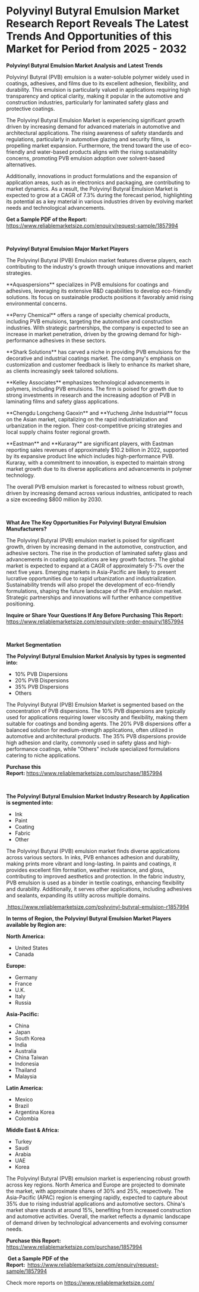 <p><h1>Polyvinyl Butyral Emulsion Market Research Report Reveals The Latest Trends And Opportunities of this Market for Period from 2025 - 2032</h1></p><p><strong>Polyvinyl Butyral Emulsion Market Analysis and Latest Trends</strong></p>
<p><p>Polyvinyl Butyral (PVB) emulsion is a water-soluble polymer widely used in coatings, adhesives, and films due to its excellent adhesion, flexibility, and durability. This emulsion is particularly valued in applications requiring high transparency and optical clarity, making it popular in the automotive and construction industries, particularly for laminated safety glass and protective coatings.</p><p>The Polyvinyl Butyral Emulsion Market is experiencing significant growth driven by increasing demand for advanced materials in automotive and architectural applications. The rising awareness of safety standards and regulations, particularly in automotive glazing and security films, is propelling market expansion. Furthermore, the trend toward the use of eco-friendly and water-based products aligns with the rising sustainability concerns, promoting PVB emulsion adoption over solvent-based alternatives.</p><p>Additionally, innovations in product formulations and the expansion of application areas, such as in electronics and packaging, are contributing to market dynamics. As a result, the Polyvinyl Butyral Emulsion Market is expected to grow at a CAGR of 7.3% during the forecast period, highlighting its potential as a key material in various industries driven by evolving market needs and technological advancements.</p></p>
<p><strong>Get a Sample PDF of the Report:&nbsp;</strong> <a href="https://www.reliablemarketsize.com/enquiry/request-sample/1857994?utm_campaign=2334&utm_medium=2&utm_source=Github&utm_content=ia&utm_term=03042025&utm_id=polyvinyl-butyral-emulsion">https://www.reliablemarketsize.com/enquiry/request-sample/1857994</a></p>
<p>&nbsp;</p>
<p><strong>Polyvinyl Butyral Emulsion Major Market Players</strong></p>
<p><p>The Polyvinyl Butyral (PVB) Emulsion market features diverse players, each contributing to the industry's growth through unique innovations and market strategies.</p><p>**Aquaspersions** specializes in PVB emulsions for coatings and adhesives, leveraging its extensive R&D capabilities to develop eco-friendly solutions. Its focus on sustainable products positions it favorably amid rising environmental concerns.</p><p>**Perry Chemical** offers a range of specialty chemical products, including PVB emulsions, targeting the automotive and construction industries. With strategic partnerships, the company is expected to see an increase in market penetration, driven by the growing demand for high-performance adhesives in these sectors.</p><p>**Shark Solutions** has carved a niche in providing PVB emulsions for the decorative and industrial coatings market. The company's emphasis on customization and customer feedback is likely to enhance its market share, as clients increasingly seek tailored solutions.</p><p>**Kelley Associates** emphasizes technological advancements in polymers, including PVB emulsions. The firm is poised for growth due to strong investments in research and the increasing adoption of PVB in laminating films and safety glass applications.</p><p>**Chengdu Longcheng Gaoxin** and **Yucheng Jinhe Industrial** focus on the Asian market, capitalizing on the rapid industrialization and urbanization in the region. Their cost-competitive pricing strategies and local supply chains foster regional growth.</p><p>**Eastman** and **Kuraray** are significant players, with Eastman reporting sales revenues of approximately $10.2 billion in 2022, supported by its expansive product line which includes high-performance PVB. Kuraray, with a commitment to innovation, is expected to maintain strong market growth due to its diverse applications and advancements in polymer technology.</p><p>The overall PVB emulsion market is forecasted to witness robust growth, driven by increasing demand across various industries, anticipated to reach a size exceeding $800 million by 2030.</p></p>
<p>&nbsp;</p>
<p><strong>What Are The Key Opportunities For Polyvinyl Butyral Emulsion Manufacturers?</strong></p>
<p><p>The Polyvinyl Butyral (PVB) emulsion market is poised for significant growth, driven by increasing demand in the automotive, construction, and adhesive sectors. The rise in the production of laminated safety glass and advancements in coating applications are key growth factors. The global market is expected to expand at a CAGR of approximately 5-7% over the next five years. Emerging markets in Asia-Pacific are likely to present lucrative opportunities due to rapid urbanization and industrialization. Sustainability trends will also propel the development of eco-friendly formulations, shaping the future landscape of the PVB emulsion market. Strategic partnerships and innovations will further enhance competitive positioning.</p></p>
<p><strong>Inquire or Share Your Questions If Any Before Purchasing This Report:</strong> <a href="https://www.reliablemarketsize.com/enquiry/pre-order-enquiry/1857994?utm_campaign=2334&utm_medium=2&utm_source=Github&utm_content=ia&utm_term=03042025&utm_id=polyvinyl-butyral-emulsion">https://www.reliablemarketsize.com/enquiry/pre-order-enquiry/1857994</a></p>
<p>&nbsp;</p>
<p><strong>Market Segmentation</strong></p>
<p><strong>The Polyvinyl Butyral Emulsion Market Analysis by types is segmented into:</strong></p>
<p><ul><li>10% PVB Dispersions</li><li>20% PVB Dispersions</li><li>35% PVB Dispersions</li><li>Others</li></ul></p>
<p><p>The Polyvinyl Butyral (PVB) Emulsion Market is segmented based on the concentration of PVB dispersions. The 10% PVB dispersions are typically used for applications requiring lower viscosity and flexibility, making them suitable for coatings and bonding agents. The 20% PVB dispersions offer a balanced solution for medium-strength applications, often utilized in automotive and architectural products. The 35% PVB dispersions provide high adhesion and clarity, commonly used in safety glass and high-performance coatings, while "Others" include specialized formulations catering to niche applications.</p></p>
<p><strong>Purchase this Report:&nbsp;</strong><a href="https://www.reliablemarketsize.com/purchase/1857994?utm_campaign=2334&utm_medium=2&utm_source=Github&utm_content=ia&utm_term=03042025&utm_id=polyvinyl-butyral-emulsion">https://www.reliablemarketsize.com/purchase/1857994</a></p>
<p>&nbsp;</p>
<p><strong>The Polyvinyl Butyral Emulsion Market Industry Research by Application is segmented into:</strong></p>
<p><ul><li>Ink</li><li>Paint</li><li>Coating</li><li>Fabric</li><li>Other</li></ul></p>
<p><p>The Polyvinyl Butyral (PVB) emulsion market finds diverse applications across various sectors. In inks, PVB enhances adhesion and durability, making prints more vibrant and long-lasting. In paints and coatings, it provides excellent film formation, weather resistance, and gloss, contributing to improved aesthetics and protection. In the fabric industry, PVB emulsion is used as a binder in textile coatings, enhancing flexibility and durability. Additionally, it serves other applications, including adhesives and sealants, expanding its utility across multiple domains.</p></p>
<p><a href="https://www.reliablemarketsize.com/polyvinyl-butyral-emulsion-r1857994?utm_campaign=2334&utm_medium=2&utm_source=Github&utm_content=ia&utm_term=03042025&utm_id=polyvinyl-butyral-emulsion">&nbsp;https://www.reliablemarketsize.com/polyvinyl-butyral-emulsion-r1857994</a></p>
<p><strong>In terms of Region, the Polyvinyl Butyral Emulsion Market Players available by Region are:</strong></p>
<p>
    <p> <strong> North America: </strong>
        <ul>
            <li>United States</li>
            <li>Canada</li>
        </ul>
        </p> 
    <p> <strong> Europe: </strong>
        <ul>
            <li>Germany</li>
            <li>France</li>
            <li>U.K.</li>
            <li>Italy</li>
            <li>Russia</li>
        </ul>
        </p> 
    <p> <strong> Asia-Pacific: </strong>
        <ul>
            <li>China</li>
            <li>Japan</li>
            <li>South Korea</li>
            <li>India</li>
            <li>Australia</li>
            <li>China Taiwan</li>
            <li>Indonesia</li>
            <li>Thailand</li>
            <li>Malaysia</li>
        </ul>
        </p> 
    <p> <strong> Latin America: </strong>
        <ul>
            <li>Mexico</li>
            <li>Brazil</li>
            <li>Argentina Korea</li>
            <li>Colombia</li>
        </ul>
        </p> 
    <p> <strong> Middle East & Africa: </strong>
        <ul>
            <li>Turkey</li>
            <li>Saudi</li>
            <li>Arabia</li>
            <li>UAE</li>
            <li>Korea</li>
        </ul>
    </p>
    </p>
<p><p>The Polyvinyl Butyral (PVB) emulsion market is experiencing robust growth across key regions. North America and Europe are projected to dominate the market, with approximate shares of 30% and 25%, respectively. The Asia-Pacific (APAC) region is emerging rapidly, expected to capture about 35% due to rising industrial applications and automotive sectors. China's market share stands at around 15%, benefiting from increased construction and automotive activities. Overall, the market reflects a dynamic landscape of demand driven by technological advancements and evolving consumer needs.</p></p>
<p><strong>Purchase this Report: </strong><a href="https://www.reliablemarketsize.com/purchase/1857994?utm_campaign=2334&utm_medium=2&utm_source=Github&utm_content=ia&utm_term=03042025&utm_id=polyvinyl-butyral-emulsion">https://www.reliablemarketsize.com/purchase/1857994</a></p>
<p>&nbsp;<strong>Get a Sample PDF of the Report:&nbsp;&nbsp;</strong><a href="https://www.reliablemarketsize.com/enquiry/request-sample/1857994?utm_campaign=2334&utm_medium=2&utm_source=Github&utm_content=ia&utm_term=03042025&utm_id=polyvinyl-butyral-emulsion">https://www.reliablemarketsize.com/enquiry/request-sample/1857994</a></p>
<p><strong></strong></p>
<p>Check more reports on <a href="https://www.reliablemarketsize.com/?utm_campaign=2334&utm_medium=2&utm_source=Github&utm_content=ia&utm_term=03042025&utm_id=polyvinyl-butyral-emulsion">https://www.reliablemarketsize.com/</a></p>